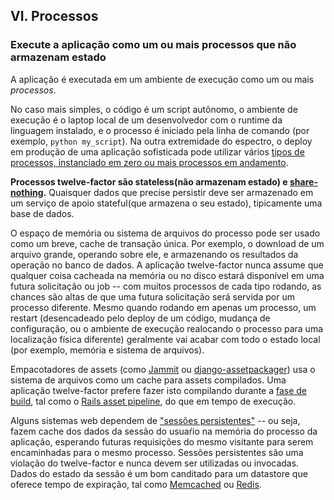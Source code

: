 ## VI. Processos
### Execute a aplicação como um ou mais processos que não armazenam estado

A aplicação é executada em um ambiente de execução como um ou mais *processos*.

No caso mais simples, o código é um script autônomo, o ambiente de execução é o laptop local de um desenvolvedor com o runtime da linguagem instalado, e o processo é iniciado pela linha de comando (por exemplo, `python my_script`). Na outra extremidade do espectro, o deploy em produção de uma aplicação sofisticada pode utilizar vários [tipos de processos, instanciado em zero ou mais processos em andamento](./concurrency).

**Processos twelve-factor são stateless(não armazenam estado) e [share-nothing](http://en.wikipedia.org/wiki/Shared_nothing_architecture).** Quaisquer dados que precise persistir deve ser armazenado em um serviço de apoio stateful(que armazena o seu estado), tipicamente uma base de dados.

O espaço de memória ou sistema de arquivos do processo pode ser usado como um breve, cache de transação única. Por exemplo, o download de um arquivo grande, operando sobre ele, e armazenando os resultados da operação no banco de dados. A aplicação twelve-factor nunca assume que qualquer coisa cacheada na memória ou no disco estará disponível em uma futura solicitação ou job -- com muitos processos de cada tipo rodando, as chances são altas de que uma futura solicitação será servida por um processo diferente. Mesmo quando rodando em apenas um processo, um restart (desencadeado pelo deploy de um código, mudança de configuração, ou o ambiente de execução realocando o processo para uma localização física diferente) geralmente vai acabar com todo o estado local (por exemplo, memória e sistema de arquivos). 

Empacotadores de assets (como [Jammit](http://documentcloud.github.com/jammit/) ou [django-assetpackager](http://code.google.com/p/django-assetpackager/)) usa o sistema de arquivos como um cache para assets compilados. Uma aplicação twelve-factor prefere fazer isto compilando durante a [fase de build](./build-release-run), tal como o [Rails asset pipeline](http://ryanbigg.com/guides/asset_pipeline.html), do que em tempo de execução.

Alguns sistemas web dependem de ["sessões persistentes"](http://en.wikipedia.org/wiki/Load_balancing_%28computing%29#Persistence) -- ou seja, fazem cache dos dados da sessão do usuaŕio na memória do processo da aplicação, esperando futuras requisições do mesmo visitante para serem encaminhadas para o mesmo processo. Sessões persistentes são uma violação do twelve-factor e nunca devem ser utilizadas ou invocadas. Dados do estado da sessão é um bom canditado para um datastore que oferece tempo de expiração, tal como [Memcached](http://memcached.org/) ou [Redis](http://redis.io/).       


